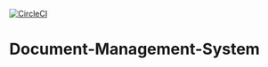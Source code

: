 [![CircleCI](https://circleci.com/gh/Lio-RP/Document-Management-System/tree/main.svg?style=svg&circle-token=7446e041eb1131f3102cefd89e5c6400008736e4)](https://circleci.com/gh/Lio-RP/Document-Management-System/tree/main)

# Document-Management-System